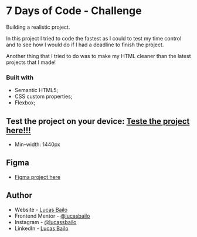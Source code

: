 # 7 Days of Code - Challenge

Building a realistic project.

In this project I tried to code the fastest as I could to test my time control and to see how I would do if I had a deadline to finish the project.

Another thing that I tried to do was to make my HTML cleaner than the latest projects that I made!

### Built with

- Semantic HTML5;
- CSS custom properties;
- Flexbox;


## Test the project on your device: [Teste the project here!!!]("#")

- Min-width: 1440px

## Figma

- [Figma project here](https://www.figma.com/file/mm3MLozvUDGhDRTxSLlGL5/7daysOfCode-HTML-CSS?node-id=0%3A9878&t=BUfE2ssvmDVgzsly-0)

## Author

- Website - [Lucas Bailo](https://github.com/lucasbailo)
- Frontend Mentor - [@lucasbailo](https://www.frontendmentor.io/profile/lucasbailo)
- Instagram - [@lucassbailo](https://www.instagram.com/lucassbailo/)
- LinkedIn - [Lucas Bailo](https://www.linkedin.com/in/lcsbailo/)